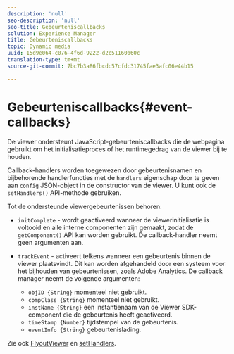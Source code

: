 ```yaml
---
description: 'null'
seo-description: 'null'
seo-title: Gebeurteniscallbacks
solution: Experience Manager
title: Gebeurteniscallbacks
topic: Dynamic media
uuid: 15d9e064-c076-4f6d-9222-d2c51160b60c
translation-type: tm+mt
source-git-commit: 7bc7b3a86fbcdc57cfdc31745fae3afc06e44b15

---
```



# Gebeurteniscallbacks{#event-callbacks}

De viewer ondersteunt JavaScript-gebeurteniscallbacks die de webpagina gebruikt om het initialisatieproces of het runtimegedrag van de viewer bij te houden.

Callback-handlers worden toegewezen door gebeurtenisnamen en bijbehorende handlerfuncties met de `handlers` eigenschap door te geven aan `config` JSON-object in de constructor van de viewer. U kunt ook de `setHandlers()` API-methode gebruiken.

Tot de ondersteunde viewergebeurtenissen behoren:

* `initComplete` - wordt geactiveerd wanneer de viewerinitialisatie is voltooid en alle interne componenten zijn gemaakt, zodat de `getComponent()` API kan worden gebruikt. De callback-handler neemt geen argumenten aan.

* `trackEvent` - activeert telkens wanneer een gebeurtenis binnen de viewer plaatsvindt. Dit kan worden afgehandeld door een systeem voor het bijhouden van gebeurtenissen, zoals Adobe Analytics. De callback manager neemt de volgende argumenten:

   * `objID {String}` momenteel niet gebruikt.
   * `compClass {String}` momenteel niet gebruikt.
   * `instName {String}` een instantienaam van de Viewer SDK-component die de gebeurtenis heeft geactiveerd.
   * `timeStamp {Number}` tijdstempel van de gebeurtenis.
   * `eventInfo {String}` gebeurtenislading.

Zie ook [FlyoutViewer](../../c-html5-s7-aem-asset-viewers/c-html5-flyout-viewer-20-about/c-html5-flyout-viewer-20-javascriptapiref/r-html5-flyout-viewer-20-javascriptapiref-.flyoutviewer.md#reference-b99bb25606444f46b27529ff3e960b1e) en [setHandlers](../../c-html5-s7-aem-asset-viewers/c-html5-flyout-viewer-20-about/c-html5-flyout-viewer-20-javascriptapiref/r-html5-flyout-viewer-20-javascriptapiref-sethandlers.md#reference-74e9acb1cd0047d5bd60eea5fa5c8692).

